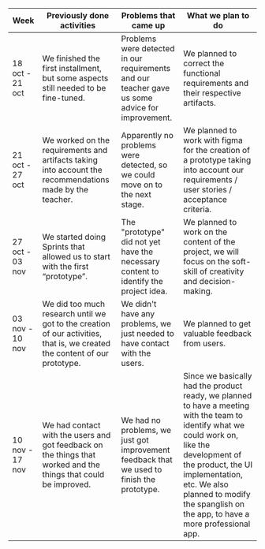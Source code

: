 | **Week** | **Previously done activities** | **Problems that came up** | **What we plan to do** |
|----------|--------------------------------|---------------------------|------------------------|
| 18 oct - 21 oct | We finished the first installment, but some aspects still needed to be fine-tuned. | Problems were detected in our requirements and our teacher gave us some advice for improvement. | We planned to correct the functional requirements and their respective artifacts. |
| 21 oct - 27 oct | We worked on the requirements and artifacts taking into account the recommendations made by the teacher. | Apparently no problems were detected, so we could move on to the next stage. | We planned to work with figma for the creation of a prototype taking into account our requirements / user stories / acceptance criteria. |
| 27 oct - 03 nov | We started doing Sprints that allowed us to start with the first “prototype”. | The "prototype" did not yet have the necessary content to identify the project idea. | We planned to work on the content of the project, we will focus on the soft-skill of creativity and decision-making. |
| 03 nov - 10 nov | We did too much research until we got to the creation of our activities, that is, we created the content of our prototype. | We didn't have any problems, we just needed to have contact with the users. | We planned to get valuable feedback from users.|
| 10 nov - 17 nov | We had contact with the users and got feedback on the things that worked and the things that could be improved. | We had no problems, we just got improvement feedback that we used to finish the prototype. | Since we basically had the product ready, we planned to have a meeting with the team to identify what we could work on, like the development of the product, the UI implementation, etc. We also planned to modify the spanglish on the app, to have a more professional app. |
